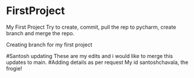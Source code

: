 # FirstProject
My First Project
Try to create, commit, pull the rep to pycharm, create branch and merge the repo.

Creating branch for my first project

#Santosh updating
These are my edits and i would like to merge this updates to main. 
#Adding details as per request
My id santoshchavala, the frogie!
